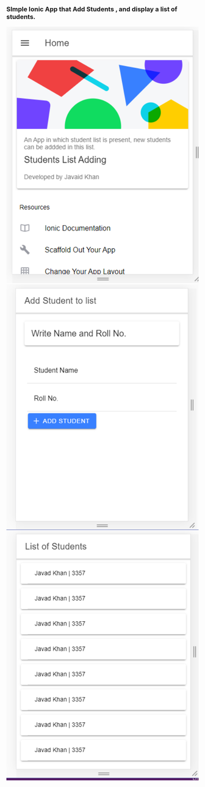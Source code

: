 ### SImple Ionic App that Add Students , and display a list of students.
<img src="1.PNG" width = "742">
<img src="2.PNG" width = "742">
<img src="3.PNG" width = "742">